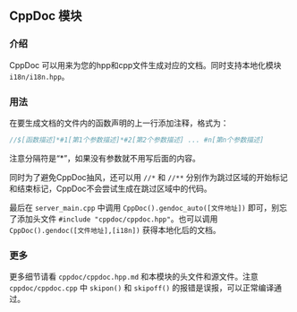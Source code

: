 ## CppDoc 模块

### 介绍

CppDoc 可以用来为您的hpp和cpp文件生成对应的文档。同时支持本地化模块 `i18n/i18n.hpp`。

### 用法

在要生成文档的文件内的函数声明的上一行添加注释，格式为：

```cpp
//$[函数描述]*#1[第1个参数描述]*#2[第2个参数描述] ... #n[第n个参数描述]
```

注意分隔符是“*”，如果没有参数就不用写后面的内容。

同时为了避免CppDoc抽风，还可以用 `//*` 和 `//**` 分别作为跳过区域的开始标记和结束标记，CppDoc不会尝试生成在跳过区域中的代码。

最后在 `server_main.cpp` 中调用 `CppDoc().gendoc_auto([文件地址])` 即可，别忘了添加头文件 `#include "cppdoc/cppdoc.hpp"`。也可以调用 `CppDoc().gendoc([文件地址],[i18n])` 获得本地化后的文档。

### 更多

更多细节请看 `cppdoc/cppdoc.hpp.md` 和本模块的头文件和源文件。注意 `cppdoc/cppdoc.cpp` 中 `skipon()` 和 `skipoff()` 的报错是误报，可以正常编译通过。